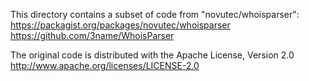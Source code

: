 This directory contains a subset of code from "novutec/whoisparser":
https://packagist.org/packages/novutec/whoisparser
https://github.com/3name/WhoisParser

The original code is distributed with the Apache License, Version 2.0
http://www.apache.org/licenses/LICENSE-2.0